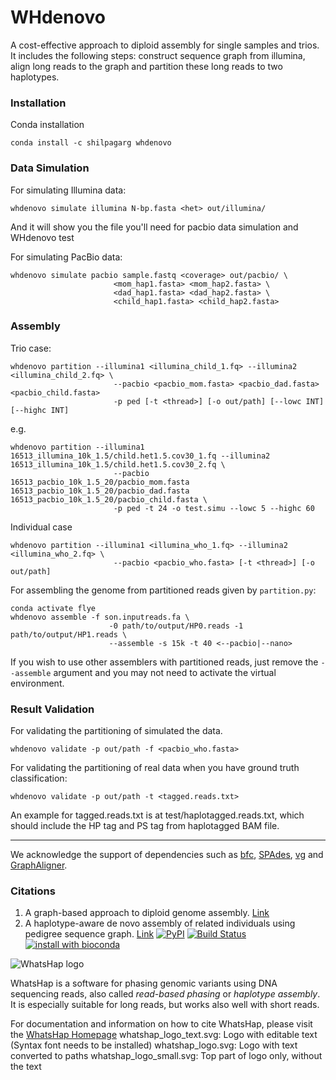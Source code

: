 # WHdenovo
A cost-effective approach to diploid assembly for single samples and trios. It includes the following steps: construct sequence graph from illumina, align long reads to the graph and partition these long reads to two haplotypes.

### Installation

Conda installation
```
conda install -c shilpagarg whdenovo
```

### Data Simulation

For simulating Illumina data:
```
whdenovo simulate illumina N-bp.fasta <het> out/illumina/
```
And it will show you the file you'll need for pacbio data simulation and WHdenovo test

For simulating PacBio data:
```
whdenovo simulate pacbio sample.fastq <coverage> out/pacbio/ \
                       <mom_hap1.fasta> <mom_hap2.fasta> \
                       <dad_hap1.fasta> <dad_hap2.fasta> \
                       <child_hap1.fasta> <child_hap2.fasta>
```
### Assembly

Trio case:
```
whdenovo partition --illumina1 <illumina_child_1.fq> --illumina2 <illumina_child_2.fq> \
                       --pacbio <pacbio_mom.fasta> <pacbio_dad.fasta> <pacbio_child.fasta>
                       -p ped [-t <thread>] [-o out/path] [--lowc INT] [--highc INT]
```

e.g.

```
whdenovo partition --illumina1 16513_illumina_10k_1.5/child.het1.5.cov30_1.fq --illumina2 16513_illumina_10k_1.5/child.het1.5.cov30_2.fq \
                       --pacbio 16513_pacbio_10k_1.5_20/pacbio_mom.fasta 16513_pacbio_10k_1.5_20/pacbio_dad.fasta 16513_pacbio_10k_1.5_20/pacbio_child.fasta \
                       -p ped -t 24 -o test.simu --lowc 5 --highc 60
```

Individual case
```
whdenovo partition --illumina1 <illumina_who_1.fq> --illumina2 <illumina_who_2.fq> \ 
                       --pacbio <pacbio_who.fasta> [-t <thread>] [-o out/path]
```
For assembling the genome from partitioned reads given by ```partition.py```:

```
conda activate flye
whdenovo assemble -f son.inputreads.fa \
                      -0 path/to/output/HP0.reads -1 path/to/output/HP1.reads \
                      --assemble -s 15k -t 40 <--pacbio|--nano>
```
If you wish to use other assemblers with partitioned reads, just remove the ```--assemble``` argument and you may not need to activate the virtual environment.

### Result Validation

For validating the partitioning of simulated the data.
```
whdenovo validate -p out/path -f <pacbio_who.fasta>
```
For validating the partitioning of real data when you have ground truth classification:
```
whdenovo validate -p out/path -t <tagged.reads.txt>
```
An example for tagged.reads.txt is at test/haplotagged.reads.txt, which should include the HP tag and PS tag from haplotagged BAM file.
***
We acknowledge the support of dependencies such as [bfc](https://github.com/lh3/bfc), [SPAdes](http://cab.spbu.ru/software/spades/), [vg](https://github.com/vgteam/vg) and [GraphAligner](https://github.com/maickrau/GraphAligner).

### Citations
1. A graph-based approach to diploid genome assembly. [Link](https://doi.org/10.1093/bioinformatics/bty279)
2. A haplotype-aware de novo assembly of related individuals using pedigree sequence graph. [Link](https://doi.org/10.1093/bioinformatics/btz942)
[![PyPI](https://img.shields.io/pypi/v/whatshap.svg)](https://pypi.python.org/pypi/whatshap)
[![Build Status](https://semaphoreci.com/api/v1/whatshap/whatshap/branches/master/shields_badge.svg)](https://semaphoreci.com/whatshap/whatshap)
[![install with bioconda](https://img.shields.io/badge/install%20with-bioconda-brightgreen.svg)](http://bioconda.github.io/recipes/whatshap/README.html)

![WhatsHap logo](https://bitbucket.org/repo/8AjxBd/images/543323972-whatshap_logo.png)

WhatsHap is a software for phasing genomic variants using DNA sequencing
reads, also called *read-based phasing* or *haplotype assembly*. It is
especially suitable for long reads, but works also well with short reads.

For documentation and information on how to cite WhatsHap, please visit the [WhatsHap Homepage](https://whatshap.readthedocs.io/)
whatshap_logo_text.svg: Logo with editable text (Syntax font needs to be installed)
whatshap_logo.svg: Logo with text converted to paths
whatshap_logo_small.svg: Top part of logo only, without the text
